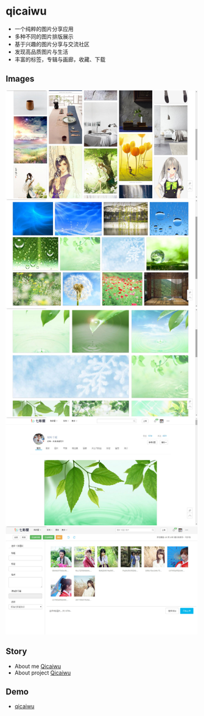 # qicaiwu
  * 一个纯粹的图片分享应用
  * 多种不同的图片排版展示
  * 基于兴趣的图片分享与交流社区
  * 发现高品质图片与生活
  * 丰富的标签，专辑与画廊，收藏、下载
  
## Images
![](./samples/sample-images-vertical.jpg)
![](./samples/sample-images-horizontal.jpg)
![](./samples/sample-images-panel.jpg)
![](./samples/sample-user.jpg)
![](./samples/sample-upload.jpg)

## Story
  * About me [Qicaiwu](https://github.com/senntyou/qicaiwu/about-me.htm)
  * About project [Qicaiwu](https://github.com/senntyou/qicaiwu/about-project.htm)

## Demo
  * [qicaiwu](http://senntyou.github.io/qicaiwu)
